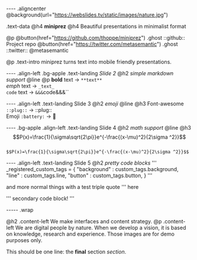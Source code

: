 ---- .aligncenter   
@background(url="https://webslides.tv/static/images/nature.jpg")

.text-data  @h4 **miniprez**
@h4 Beautiful presentations in minimalist format <br>

@p 
 @button(href="https://github.com/thoppe/miniprez") .ghost ::github:: Project repo
 @button(href="https://twitter.com/metasemantic") .ghost ::twitter:: @metasemantic

@p .text-intro 
  miniprez turns text into mobile friendly presentations.

---- .align-left .bg-apple
.text-landing _Slide 2_
@h2 _simple markdown support_
@line
@p
  **bold** text -> `**text**` <br>
  _emph_ text -> `_text_` <br>
  `code` text -> `&&&`code&&&`` 

---- .align-left
.text-landing Slide 3
@h2 _emoji_
@line
@h3
  Font-awesome  `::plug::` -> ::plug:: <br>
  Emoji  `:battery:` -> :battery:

---- .bg-apple .align-left
.text-landing Slide 4
@h2 _math support_
@line
@h3
  $$P(x)=\frac{1}{\sigma\sqrt{2\pi}}e^{-\frac{(x-\mu)^2}{2\sigma ^2}}$$
<br>
`$$P(x)=\frac{1}{\sigma\sqrt{2\pi}}e^{-\frac{(x-\mu)^2}{2\sigma ^2}}$$`

---- .align-left
.text-landing Slide 5
@h2 _pretty code blocks_
'''
_registered_custom_tags = {
    "background" : custom_tags.background,
    "line" : custom_tags.line,
    "button" : custom_tags.button,
}
'''

and more normal things with a test triple quote ''' here

'''
secondary code block!
'''

----- .wrap

@h2 .content-left We make interfaces and content strategy.
@p .content-left We are digital people by nature. When we develop a vision, it is based on knowledge, research and experience. Those images are for demo purposes only.

This should be one line: the **final** section _section_.

